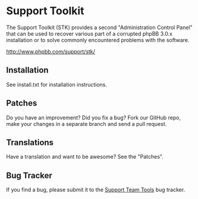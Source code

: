 # Support Toolkit

The Support Toolkit (STK) provides a second "Administration Control Panel" that can be used to recover various part of a corrupted phpBB 3.0.x installation or to solve commonly encountered problems with the software. 

http://www.phpbb.com/support/stk/

## Installation
See install.txt for installation instructions.

## Patches

Do you have an improvement? Did you fix a bug? Fork our GitHub repo, make your changes in a separate branch and send a pull request.

## Translations

Have a translation and want to be awesome? See the "Patches".

## Bug Tracker

If you find a bug, please submit it to the [Support Team Tools](http://www.phpbb.com/bugs/supportteamtools/) bug tracker.
